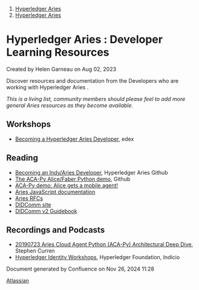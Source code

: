 1. [Hyperledger Aries](index.html)
2. [Hyperledger Aries](Hyperledger-Aries_18481154.html)

# Hyperledger Aries : Developer Learning Resources

Created by Helen Garneau on Aug 02, 2023

Discover resources and documentation from the Developers who are working with Hyperledger Aries . 

*This is a living list, community members should please feel to add more general Aries resources as they become available.* 

## Workshops

- [Becoming a Hyperledger Aries Developer](https://www.edx.org/course/becoming-a-hyperledger-aries-developer), edex

## Reading

- [Becoming an Indy/Aries Developer](https://github.com/hyperledger/aries-cloudagent-python/blob/main/docs/GettingStartedAriesDev/README.md), Hyperledger Aries Github
- [The ACA-Py Alice/Faber Python demo](https://github.com/hyperledger/aries-cloudagent-python/tree/main/demo#the-alicefaber-python-demo), Github
- [ACA-Py demo: Alice gets a mobile agent!](https://github.com/hyperledger/aries-cloudagent-python/blob/main/demo/AliceGetsAPhone.md)
- [Aries JavaScript documentation](https://aries.js.org/)
- [Aries RFCs](https://github.com/hyperledger/aries-rfcs)
- [DIDComm site](https://didcomm.org/)
- [DIDComm v2 Guidebook](https://didcomm.org/book/v2/)

## Recordings and Podcasts

- [20190723 Aries Cloud Agent Python (ACA-Py) Architectural Deep Dive](https://www.youtube.com/watch?v=FXTQEtB4fto), Stephen Curren
- [Hyperledger Identity Workshops](https://www.youtube.com/playlist?list=PL3LvHy3eIPsmutl98H4j-k-PPuJN7YozC), Hyperledger Foundation, Indicio

Document generated by Confluence on Nov 26, 2024 11:28

[Atlassian](http://www.atlassian.com/)
